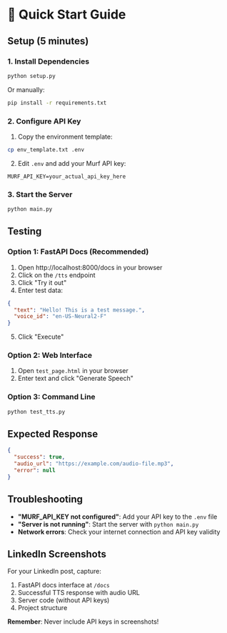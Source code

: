 # 🚀 Quick Start Guide

## Setup (5 minutes)

### 1. Install Dependencies
```bash
python setup.py
```
Or manually:
```bash
pip install -r requirements.txt
```

### 2. Configure API Key
1. Copy the environment template:
```bash
cp env_template.txt .env
```

2. Edit `.env` and add your Murf API key:
```
MURF_API_KEY=your_actual_api_key_here
```

### 3. Start the Server
```bash
python main.py
```

## Testing

### Option 1: FastAPI Docs (Recommended)
1. Open http://localhost:8000/docs in your browser
2. Click on the `/tts` endpoint
3. Click "Try it out"
4. Enter test data:
```json
{
  "text": "Hello! This is a test message.",
  "voice_id": "en-US-Neural2-F"
}
```
5. Click "Execute"

### Option 2: Web Interface
1. Open `test_page.html` in your browser
2. Enter text and click "Generate Speech"

### Option 3: Command Line
```bash
python test_tts.py
```

## Expected Response
```json
{
  "success": true,
  "audio_url": "https://example.com/audio-file.mp3",
  "error": null
}
```

## Troubleshooting

- **"MURF_API_KEY not configured"**: Add your API key to the `.env` file
- **"Server is not running"**: Start the server with `python main.py`
- **Network errors**: Check your internet connection and API key validity

## LinkedIn Screenshots

For your LinkedIn post, capture:
1. FastAPI docs interface at `/docs`
2. Successful TTS response with audio URL
3. Server code (without API keys)
4. Project structure

**Remember**: Never include API keys in screenshots! 